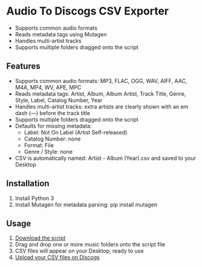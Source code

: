 # Audio To Discogs CSV Exporter

- Supports common audio formats
- Reads metadata tags using Mutagen
- Handles multi-artist tracks
- Supports multiple folders dragged onto the script

## Features

- Supports common audio formats: MP3, FLAC, OGG, WAV, AIFF, AAC, M4A, MP4, WV, APE, MPC
- Reads metadata tags: Artist, Album, Album Artist, Track Title, Genre, Style, Label, Catalog Number, Year
- Handles multi-artist tracks: extra artists are clearly shown with an em dash (—) before the track title
- Supports multiple folders dragged onto the script
- Defaults for missing metadata:
  - Label: Not On Label (Artist Self-released)
  - Catalog Number: none
  - Format: File
  - Genre / Style: none
- CSV is automatically named: Artist - Album (Year).csv and saved to your Desktop

## Installation

1. Install Python 3
2. Install Mutagen for metadata parsing:
   pip install mutagen

## Usage

1. [Download the script](https://github.com/chr1sx/Audio-To-Discogs-CSV-Exporter/archive/refs/heads/main.zip)
2. Drag and drop one or more music folders onto the script file
3. CSV files will appear on your Desktop, ready to use
4. [Upload your CSV files on Discogs](https://www.discogs.com/release/csv_to_draft)
